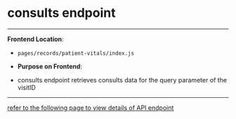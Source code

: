 # consults endpoint

---

**Frontend Location**:

- `pages/records/patient-vitals/index.js`

- **Purpose on Frontend**:
- consults endpoint retrieves consults data for the query parameter of the visitID

---

[refer to the following page to view details of API endpoint](../pages-records-patientConsultation-index/consults-get.md)
